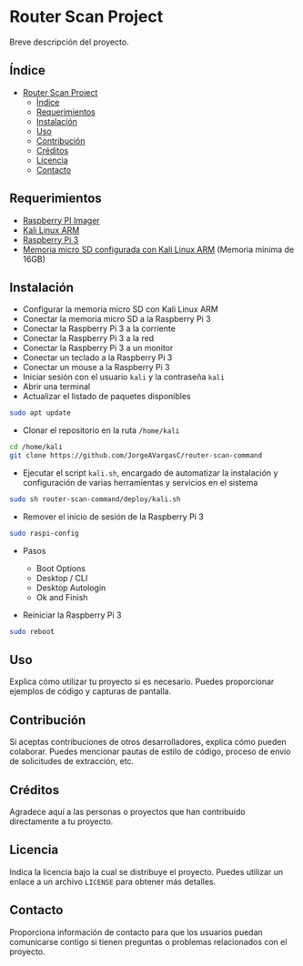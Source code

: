 # Router Scan Project

Breve descripción del proyecto.

## Índice

- [Router Scan Project](#router-scan-project)
  - [Índice](#índice)
  - [Requerimientos](#requerimientos)
  - [Instalación](#instalación)
  - [Uso](#uso)
  - [Contribución](#contribución)
  - [Créditos](#créditos)
  - [Licencia](#licencia)
  - [Contacto](#contacto)

## Requerimientos

- [Raspberry PI Imager](https://www.raspberrypi.com/software/)
- [Kali Linux ARM](https://www.kali.org/get-kali/#kali-arm)
- [Raspberry Pi 3](https://www.raspberrypi.org/products/raspberry-pi-3-model-b/)
- [Memoria micro SD configurada con Kali Linux ARM](https://www.youtube.com/watch?v=6gDRQ1DqHM4) 
  (Memoria mínima de 16GB)

## Instalación

- Configurar la memoria micro SD con Kali Linux ARM
- Conectar la memoria micro SD a la Raspberry Pi 3
- Conectar la Raspberry Pi 3 a la corriente
- Conectar la Raspberry Pi 3 a la red
- Conectar la Raspberry Pi 3 a un monitor
- Conectar un teclado a la Raspberry Pi 3
- Conectar un mouse a la Raspberry Pi 3
- Iniciar sesión con el usuario `kali` y la contraseña `kali`
- Abrir una terminal
- Actualizar el listado de paquetes disponibles

```bash
sudo apt update
```
- Clonar el repositorio en la ruta `/home/kali`

```bash
cd /home/kali
git clone https://github.com/JorgeAVargasC/router-scan-command
```

- Ejecutar el script `kali.sh`, encargado de automatizar la instalación y configuración de varias herramientas y servicios en el sistema

```bash
sudo sh router-scan-command/deploy/kali.sh
```

- Remover el inicio de sesión de la Raspberry Pi 3

```bash
sudo raspi-config
```
- Pasos
  - Boot Options
  - Desktop / CLI
  - Desktop Autologin
  - Ok and Finish

- Reiniciar la Raspberry Pi 3

```bash
sudo reboot
```

## Uso

Explica cómo utilizar tu proyecto si es necesario. Puedes proporcionar ejemplos de código y capturas de pantalla.

## Contribución

Si aceptas contribuciones de otros desarrolladores, explica cómo pueden colaborar. Puedes mencionar pautas de estilo de código, proceso de envío de solicitudes de extracción, etc.

## Créditos

Agradece aquí a las personas o proyectos que han contribuido directamente a tu proyecto.

## Licencia

Indica la licencia bajo la cual se distribuye el proyecto. Puedes utilizar un enlace a un archivo `LICENSE` para obtener más detalles.

## Contacto

Proporciona información de contacto para que los usuarios puedan comunicarse contigo si tienen preguntas o problemas relacionados con el proyecto.
